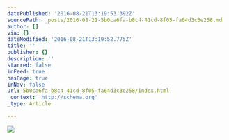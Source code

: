 ```yaml
---
datePublished: '2016-08-21T13:19:53.392Z'
sourcePath: _posts/2016-08-21-5b0ca6fa-b8c4-41cd-8f05-fa64d3c3e258.md
author: []
via: {}
dateModified: '2016-08-21T13:19:52.775Z'
title: ''
publisher: {}
description: ''
starred: false
inFeed: true
hasPage: true
inNav: false
url: 5b0ca6fa-b8c4-41cd-8f05-fa64d3c3e258/index.html
_context: 'http://schema.org'
_type: Article

---
```

![](https://the-grid-user-content.s3-us-west-2.amazonaws.com/8737ee29-d3f6-49e2-8555-f5398d0ac643.jpg)